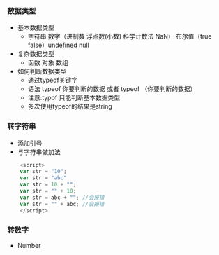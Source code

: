 ### 数据类型
- 基本数据类型
	- 字符串 数字（进制数 浮点数(小数) 科学计数法 NaN） 布尔值（true false）undefined null
- 复杂数据类型
	- 函数 对象 数组
- 如何判断数据类型
	- 通过typeof关键字 
	- 语法 typeof 你要判断的数据 或者  typeof （你要判断的数据）
	- 注意:typof 只能判断基本数据类型
	- 多次使用typeof的结果是string

### 转字符串
- 添加引号
- 与字符串做加法
```javascript
	<script>
	var str = "10";
	var str = "abc"
	var str = 10 + "";
	var str = "" + 10;
	var str = abc + ""; //会报错
	var str = "" + abc; //会报错
	</script>
```
### 转数字
- Number